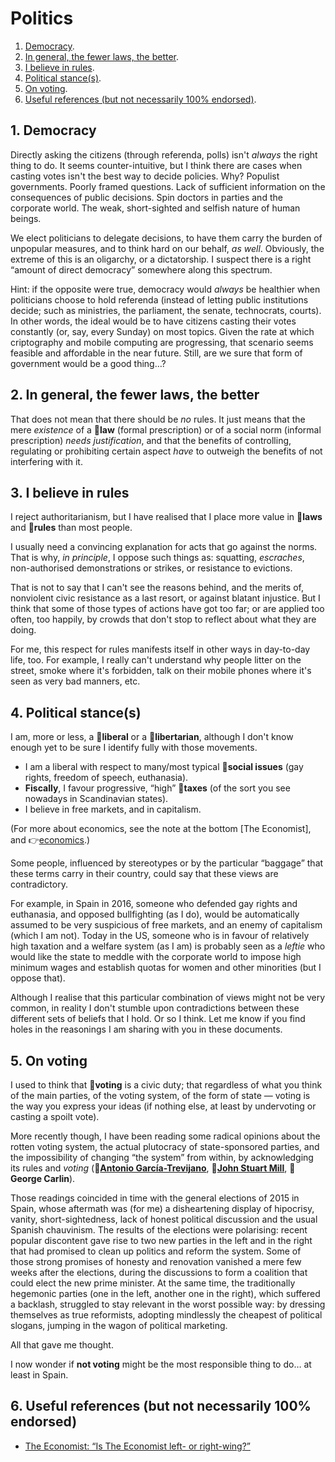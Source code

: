 # Politics

1. [Democracy](#1-democracy).
1. [In general, the fewer laws, the better](#2-in-general-the-fewer-laws-the-better).
1. [I believe in rules](#3-i-believe-in-rules).
1. [Political stance(s)](#4-political-stances).
1. [On voting](#5-on-voting).
1. [Useful references (but not necessarily 100% endorsed)](#6-useful-references-but-not-necessarily-100-endorsed).

## 1. Democracy

Directly asking the citizens (through referenda, polls) isn't *always* the right thing to do.
It seems counter-intuitive, but I think there are cases when casting votes isn't the best way to decide policies.
Why?
Populist governments.
Poorly framed questions.
Lack of sufficient information on the consequences of public decisions.
Spin doctors in parties and the corporate world.
The weak, short-sighted and selfish nature of human beings.

We elect politicians to delegate decisions, to have them carry the burden of unpopular measures, and to think hard on our behalf, *as well*.
Obviously, the extreme of this is an oligarchy, or a dictatorship.
I suspect there is a right &ldquo;amount of direct democracy&rdquo; somewhere along this spectrum.

Hint: if the opposite were true, democracy would *always* be healthier when politicians choose to hold referenda (instead of letting public institutions decide;
such as ministries, the parliament, the senate, technocrats, courts).
In other words, the ideal would be to have citizens casting their votes constantly (or, say, every Sunday) on most topics.
Given the rate at which criptography and mobile computing are progressing, that scenario seems feasible and affordable in the near future.
Still, are we sure that form of government would be a good thing&hellip;?

## 2. In general, the fewer laws, the better

That does not mean that there should be *no* rules.
It just means that the mere *existence* of a :triangular_flag_on_post:**law** (formal prescription) or of a social norm (informal prescription) *needs justification*, and that the
benefits of controlling, regulating or prohibiting certain aspect *have* to outweigh the benefits of not interfering with it.

## 3. I believe in rules

I reject authoritarianism, but I have realised that I place more value in :triangular_flag_on_post:**laws** and :triangular_flag_on_post:**rules** than most people.

I usually need a convincing explanation for acts that go against the norms.
That is why, *in principle*, I oppose such things as: squatting, *escraches*, non-authorised demonstrations or strikes, or resistance to evictions.

That is not to say that I can't see the reasons behind, and the merits of, nonviolent civic resistance as a last resort, or against blatant injustice.
But I think that some of those types of actions have got too far; or are applied too often, too happily, by crowds that don't stop to reflect about what they are
doing.

For me, this respect for rules manifests itself in other ways in day-to-day life, too.
For example, I really can't understand why people litter on the street, smoke where it's forbidden, talk on their mobile phones where it's seen as very bad
manners, etc.

## 4. Political stance(s)

I am, more or less, a :triangular_flag_on_post:**liberal** or a :triangular_flag_on_post:**libertarian**, although I don't know enough yet to be sure I identify fully with those movements.

* I am a liberal with respect to many/most typical :triangular_flag_on_post:**social issues** (gay rights, freedom of speech, euthanasia).
* **Fiscally**, I favour progressive, &ldquo;high&rdquo; :triangular_flag_on_post:**taxes** (of the sort you see nowadays in Scandinavian states).
* I believe in free markets, and in capitalism.

(For more about economics, see the note at the bottom \[The Economist\], and :point_right:[economics](economics.md#economics).)

Some people, influenced by stereotypes or by the particular &ldquo;baggage&rdquo; that these terms carry in their country, could say that these views are
contradictory.

For example, in Spain in 2016, someone who defended gay rights and euthanasia, and opposed bullfighting (as I do), would be automatically assumed to be
very suspicious of free markets, and an enemy of capitalism (which I am not).
Today in the US, someone who is in favour of relatively high taxation and a welfare system (as I am) is probably seen as a *leftie* who would like the state to
meddle with the corporate world to impose high minimum wages and establish quotas for women and other minorities (but I oppose that).

Although I realise that this particular combination of views might not be very common, in reality I don't stumble upon contradictions between these different
sets of beliefs that I hold.
Or so I think.
Let me know if you find holes in the reasonings I am sharing with you in these documents.

## 5. On voting

I used to think that :triangular_flag_on_post:**voting** is a civic duty; that regardless of what you think of the main parties, of the voting system, of the form of
state&nbsp;&mdash;&nbsp;voting is the way you express your ideas (if nothing else, at least by undervoting or casting a spoilt vote).

More recently though, I have been reading some radical opinions about the rotten voting system, the actual plutocracy of state-sponsored parties, and the
impossibility of changing &ldquo;the system&rdquo; from within, by acknowledging its rules and *voting*
(:bust_in_silhouette:[**Antonio Garc&iacute;a-Trevijano**](https://en.wikipedia.org/wiki/Antonio_Garc%C3%ADa-Trevijano),
:bust_in_silhouette:[**John Stuart Mill**](https://en.wikipedia.org/wiki/John_Stuart_Mill),
:bust_in_silhouette:**George Carlin**).

Those readings coincided in time with the general elections of 2015 in Spain, whose aftermath was (for me) a disheartening display of hipocrisy, vanity,
short-sightedness, lack of honest political discussion and the usual Spanish chauvinism.
The results of the elections were polarising: recent popular discontent gave rise to two new parties in the left and in the right that had promised to clean up
politics and reform the system.
Some of those strong promises of honesty and renovation vanished a mere few weeks after the elections, during the discussions to form a coalition that could
elect the new prime minister.
At the same time, the traditionally hegemonic parties (one in the left, another one in the right), which suffered a backlash, struggled to stay relevant in the
worst possible way: by dressing themselves as true reformists, adopting mindlessly the cheapest of political slogans, jumping in the wagon of political
marketing.

All that gave me thought.

I now wonder if **not voting** might be the most responsible thing to do&hellip;&nbsp;at least in Spain.

## 6. Useful references (but not necessarily 100% endorsed)

* [The Economist: “Is The Economist left- or right-wing?”](http://www.economist.com/blogs/economist-explains/2013/09/economist-explains-itself-0)
